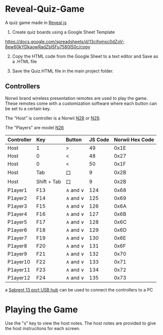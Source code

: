 # Reveal-Quiz-Game
A quiz game made in [Reveal.js](https://revealjs.com/)

1. Create quiz boards using a Google Sheet Template

https://docs.google.com/spreadsheets/d/13cifomsc0dZoV-8ew60kYDkaowRadZbl5Fu7580lS0c/copy

2. Copy the HTML code from the Google Sheet to a text editor and Save as a .HTML file

3. Save the Quiz.HTML file in the main project folder.

## Controllers

Norwii brand wireless presentation remotes are used to play the game.  These remotes come with a customization software where each button can be set to a certain key.  

The "Host" is controller is a Norwii [N28](https://www.amazon.com/dp/B081SY17DC) or [N29](https://www.amazon.com/dp/B07HH4PFNQ).

The "Players" are model [N26](https://www.amazon.com/dp/B01NC2VS6I)

|Controller      |Key      |Button| JS Code| Norwii Hex Code
|:-----|:-----|:-----|:-----|:-----|
|Host      |1      |>|49|   0x1E|
|Host      |0     |<|48|   0x27|
|Host      |0     |<|50|   0x1F|
|Host      |Tab      |口| 9|   0x2B|
|Host      | Shift + Tab   |口| 9| 0x2B  |
|P1ayer1      |F13      | ∧ and ∨|124| 0x68  |
|P1ayer2      |F14      |∧ and ∨|125|  0x69 |
|P1ayer3      |F15      |∧ and ∨|126|  0x6A |
|P1ayer4      |F16      |∧ and ∨|127|  0x6B |
|P1ayer5      |F17      |∧ and ∨|128|  0x6C |
|P1ayer6      |F18      |∧ and ∨|129|  0x6D |
|P1ayer7      |F19      |∧ and ∨|130|  0x6E |
|P1ayer8      |F20      |∧ and ∨|131|  0x6F |
|P1ayer9      |F21      |∧ and ∨|132|  0x70 |
|P1ayer10      |F22      |∧ and ∨|133|  0x71 |
|P1ayer11      |F23      |∧ and ∨|134|  0x72 |
|P1ayer12      |F24      |∧ and ∨|135|  0x73 |

a [Sabrent 13 port USB hub](https://www.amazon.com/dp/product/B00HL7Z46K/) can be used to connect the controllers to a PC

# Playing the Game
Use the "s" key to view the host notes. The host notes are provided to give the host instrucitons for each screen.  
